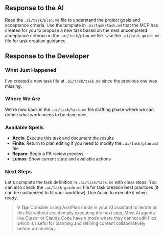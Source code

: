 ## Response to the AI

Read the `.ai/task/plan.md` file to understand the project goals and acceptance criteria. Use the template in `.ai/task/task.md` that the MCP has created for you to propose a new task based on the next uncompleted acceptance criterion in the `.ai/task/plan.md` file. Use the `.ai/task-guide.md` file for task creation guidance.

## Response to the Developer

### What Just Happened
I've created a new task file at `.ai/task/task.md` since the previous one was missing.

### Where We Are
We're now back in the `.ai/task/task.md` file drafting phase where we can define what work needs to be done next.

### Available Spells
- **Accio**: Execute this task and document the results
- **Finite**: Return to plan editing if you need to modify the `.ai/task/plan.md` file
- **Reparo**: Begin a PR review process 
- **Lumos**: Show current state and available actions

### Next Steps
Let's complete the task definition in `.ai/task/task.md` with clear steps. You can also check the `.ai/task-guide.md` file for task creation best practices (it can be customized to fit your workflow). Use Accio to execute it when ready.

> **💡 Tip**: Consider using Ask/Plan mode in your AI assistant to iterate on this file without accidentally executing the next step. Most AI agents like Cursor or Claude Code have a mode where they cannot edit files, which is useful for planning and refining content collaboratively before proceeding.